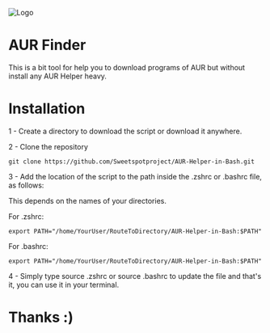 
![Logo](https://aurfinder.surge.sh/assets/logo-aurfinder.png)


# AUR Finder

This is a bit tool for help you to download programs of AUR but without install any AUR Helper heavy.

#
# Installation
1 - Create a directory to download the script or download it anywhere.

2 - Clone the repository

    git clone https://github.com/Sweetspotproject/AUR-Helper-in-Bash.git

3 - Add the location of the script to the path inside the .zshrc or .bashrc file, as follows:

This depends on the names of your directories.

For .zshrc:

    export PATH="/home/YourUser/RouteToDirectory/AUR-Helper-in-Bash:$PATH"

For .bashrc:

    export PATH="/home/YourUser/RouteToDirectory/AUR-Helper-in-Bash:$PATH"


4 - Simply type source .zshrc or source .bashrc to update the file and that's it, you can use it in your terminal.

#
# Thanks :)
